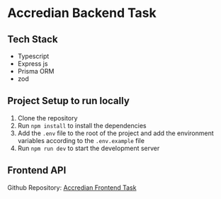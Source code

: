 # Accredian Backend Task

## Tech Stack

- Typescript
- Express js
- Prisma ORM
- zod

## Project Setup to run locally

1. Clone the repository
2. Run `npm install` to install the dependencies
3. Add the `.env` file to the root of the project and add the environment variables according to the `.env.example` file
4. Run `npm run dev` to start the development server

## Frontend API

Github Repository: [Accredian Frontend Task](https://github.com/KunalSalunkhe12/Accredian-frontend-task)
